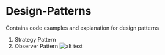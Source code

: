 # Design-Patterns
Contains code examples and explanation for design patterns
1. Strategy Pattern
2. Observer Pattern
![alt text](https://github.com/akash1518/Design-Patterns/blob/master/strategy.png?raw=true)
